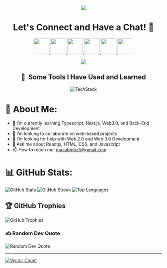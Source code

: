 <p align="center">
  <img src="https://capsule-render.vercel.app/api?type=waving&color=gradient&text=Hello!&height=100&section=header"/>
</p>

<h1 align="center">
  Let's Connect and Have a Chat! 💬
</h1>

<p align="center">
  <a href="https://masab-mbz-portfolio.vercel.app">
    <img height="50" src="https://user-images.githubusercontent.com/46517096/166972883-f5f1d88c-0246-4374-88ac-ded0f2cf0699.png"/>
  </a>
  <a href="https://linkedin.com/in/masab-bin-zia-411a0922a">
    <img height="50" src="https://user-images.githubusercontent.com/46517096/166973395-19676cd8-f8ec-4abf-83ff-da8243505b82.png"/>
  </a>
  <a href="https://medium.com/@masabmbz5">
    <img height="50" src="https://user-images.githubusercontent.com/46517096/166973962-d05d145a-b6a0-4643-bd3d-5ac845679367.png"/>
  </a>
  <a href="https://dev.to/masab_mbz">
    <img height="50" src="https://user-images.githubusercontent.com/46517096/166974096-7aeecad4-483e-4c85-983f-f4b37b3f794e.png"/>
  </a>
  <a href="https://twitter.com/hadescreeping">
    <img height="50" src="https://user-images.githubusercontent.com/46517096/166974271-91dfa250-d70b-4cb9-8707-f1bda1b708c3.png"/>
  </a>
  <a href="https://instagram.com/masab_mbz">
    <img height="50" src="https://user-images.githubusercontent.com/46517096/166974368-9798f39f-1f46-499c-b14e-81f0a3f83a06.png"/>
  </a>
</p>

<p align="center">
  <img src="https://media2.giphy.com/media/v1.Y2lkPTc5MGI3NjExb2ZxMnJyeXdpc2hiY291aHR5aXU4cGljbXltMGI4azkxOHByM3hjMiZlcD12MV9pbnRlcm5hbF9naWZfYnlfaWQmY3Q9Zw/2IudUHdI075HL02Pkk/giphy.gif">
</p>
  
<h2 align="center"> 🚀 &nbsp;Some Tools I Have Used and Learned</h2>

<p align="center">
  <img src="https://skillicons.dev/icons?i=js,html,css,ts,vscode,python,react,next,mysql,bootstrap,nodejs,git,figma,cs,redux,sass,tailwindcss,materialui" alt="TechStack"/>
</p>

# 💫 About Me:
- 🌱 I’m currently learning Typescript, Next.js, Web3.0, and Back-End Development
- 👯 I’m looking to collaborate on web-based projects
- 🤝 I’m looking for help with Web 2.0 and Web 3.0 Development
- 💬 Ask me about Reactjs, HTML, CSS, and Javascript
- 📫 How to reach me: masabmbz5@gmail.com

# 📊 GitHub Stats:
![GitHub Stats](https://github-readme-stats.vercel.app/api?username=MasabBinZia&theme=midnight-purple&hide_border=false&include_all_commits=true&count_private=true)
![GitHub Streak](https://github-readme-streak-stats.herokuapp.com/?user=MasabBinZia&theme=midnight-purple&hide_border=false)
![Top Languages](https://github-readme-stats.vercel.app/api/top-langs/?username=MasabBinZia&theme=midnight-purple&hide_border=false&layout=compact)

## 🏆 GitHub Trophies
![GitHub Trophies](https://github-profile-trophy.vercel.app/?username=MasabBinZia&theme=discord&no-frame=false&no-bg=false&margin-w=4)

### ✍️ Random Dev Quote
![Random Dev Quote](https://quotes-github-readme.vercel.app/api?type=horizontal&theme=radical)

---
[![Visitor Count](https://visitcount.itsvg.in/api?id=MasabBinZia&icon=0&color=6)](https://visitcount.itsvg.in)
